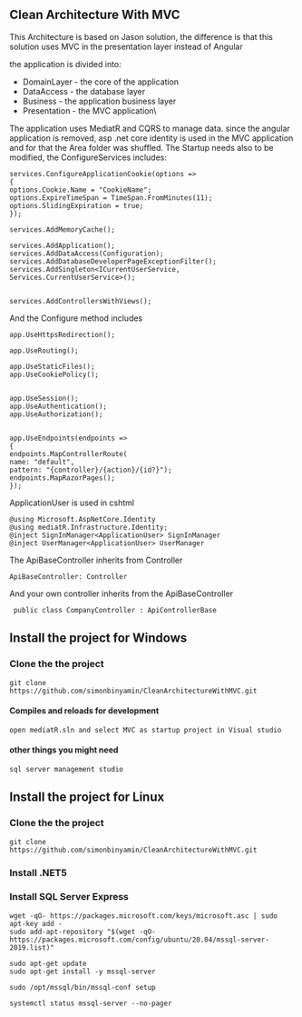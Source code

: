 ## Clean Architecture With MVC

This Architecture is based on Jason solution, the difference is that this solution uses MVC in the presentation layer instead of Angular

the application is divided into:
* DomainLayer - the core of the application
* DataAccess - the database layer
* Business - the application business layer
* Presentation - the MVC application\

The application uses MediatR and CQRS to manage data. since the angular application is removed, asp .net core identity is used in the MVC application and for that the Area folder was shuffled. The Startup needs also to be modified, the ConfigureServices includes:

```
services.ConfigureApplicationCookie(options =>
{
options.Cookie.Name = "CookieName";
options.ExpireTimeSpan = TimeSpan.FromMinutes(11);
options.SlidingExpiration = true;
});

services.AddMemoryCache();

services.AddApplication();
services.AddDataAccess(Configuration);
services.AddDatabaseDeveloperPageExceptionFilter();
services.AddSingleton<ICurrentUserService, Services.CurrentUserService>();


services.AddControllersWithViews();
```

And the Configure method includes

```
app.UseHttpsRedirection();

app.UseRouting();

app.UseStaticFiles();
app.UseCookiePolicy();


app.UseSession();
app.UseAuthentication();
app.UseAuthorization();


app.UseEndpoints(endpoints =>
{
endpoints.MapControllerRoute(
name: "default",
pattern: "{controller}/{action}/{id?}");
endpoints.MapRazorPages();
});
```
ApplicationUser is used in cshtml

```
@using Microsoft.AspNetCore.Identity
@using mediatR.Infrastructure.Identity;
@inject SignInManager<ApplicationUser> SignInManager
@inject UserManager<ApplicationUser> UserManager 
```

The ApiBaseController inherits from Controller

```
ApiBaseController: Controller 
```

And your own controller inherits from the ApiBaseController

```
 public class CompanyController : ApiControllerBase 
```

## Install the project for Windows

### Clone the the project 

```
git clone https://github.com/simonbinyamin/CleanArchitectureWithMVC.git
```

#### Compiles and reloads for development

```
open mediatR.sln and select MVC as startup project in Visual studio
```

#### other things you might need

```
sql server management studio
```

## Install the project for Linux
### Clone the the project 

```
git clone https://github.com/simonbinyamin/CleanArchitectureWithMVC.git
```

### Install .NET5 
### Install SQL Server Express

```
wget -qO- https://packages.microsoft.com/keys/microsoft.asc | sudo apt-key add -
sudo add-apt-repository "$(wget -qO- https://packages.microsoft.com/config/ubuntu/20.04/mssql-server-2019.list)"

sudo apt-get update
sudo apt-get install -y mssql-server

sudo /opt/mssql/bin/mssql-conf setup

systemctl status mssql-server --no-pager
```

